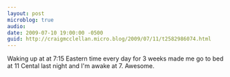 ```yaml
---
layout: post
microblog: true
audio: 
date: 2009-07-10 19:00:00 -0500
guid: http://craigmcclellan.micro.blog/2009/07/11/t2582986074.html
---
```

Waking up at at 7:15 Eastern time every day for 3 weeks made me go to bed at 11 Cental last night and I'm awake at 7. Awesome.

